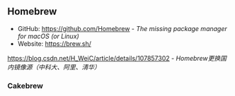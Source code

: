 ## Homebrew

- GitHub: https://github.com/Homebrew - *The missing package manager for macOS (or Linux)*
- Website: https://brew.sh/

https://blog.csdn.net/H_WeiC/article/details/107857302 - *Homebrew更换国内镜像源（中科大、阿里、清华）*

### Cakebrew